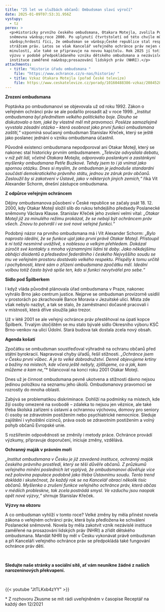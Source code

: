 ```yaml
---
title: "25 let ve službách občanů: Ombudsman slaví výročí"
date: 2025-01-09T07:53:31.956Z
vystupy:
  - tz
perex: >
  <p>Historicky prvního českého ombudsmana, Otakara Motejla, zvolila Poslanecká
  sněmovna v&nbsp;roce 2000. Po uplynutí čtvrtstoletí od této chvíle můžeme
  s&nbsp;hrdostí říci, že ombudsman se v&nbsp;České republice stal respektovaným
  strážcem práv. Letos se však Kancelář veřejného ochránce práv nejen ohlíží za
  minulostí, ale také se připravuje na novou kapitolu. Rok 2025 jí totiž chystá
  výzvu v podobě předpokládaného vzniku dětského ombudsmana a nezávislé
  instituce zaměřené na&nbsp;prosazování lidských práv (NHRI).</p>
attachments:
  - title: "Historie úřadu ombudsmana "
    file: "https://www.ochrance.cz/o-nas/historie/ "
  - title: Vzkaz Otakara Motejla (pořad České televize)
    file: https://www.ceskatelevize.cz/porady/10160488386-vzkaz/208452801410009/
---
```

<p><strong>Zrození ombudsmana</strong></p>

<p>Poptávka po ombudsmanovi se objevovala už od roku 1992. Zákon o veřejném ochránci práv se ale podařilo prosadit až v roce 1999. <em>&bdquo;Institut ombudsmana byl předmětem velkého politického boje. Dlouho se diskutovalo o tom, jaké by vlastně měl mít pravomoci. Posléze samozřejmě vyvstala zásadní otázka &ndash; která osobnost jako první funkci ombudsmana zaštítí,&ldquo;</em> vzpomíná současný ombudsman Stanislav Křeček, který se ještě jako poslanec jednání o vzniku ombudsmana účastnil.</p>

<p>Původně existenci ombudsmana nepodporoval ani Otakar Motejl, který se nakonec stal historicky prvním ombudsmanem. &bdquo;<em>Televize odvysílala debatu, v&nbsp;níž pět lidí, včetně Otakara Motejla, odporovalo poslankyni a zastánkyni myšlenky ombudsmana Petře Buzkové. Tehdy jsem to i já vnímal jako spornou otázku. Dnes si myslím, že ombudsman je jednoduše standardní součástí demokratického právního státu, jednou ze záruk práv občanů. Zasloužil by si zakotvení v&nbsp;Ústavě, jako v&nbsp;některých jiných zemích,&ldquo; </em>říká Vít Alexander Schorm, dnešní zástupce ombudsmana.</p>

<p><strong>Z&nbsp;odpůrce veřejným ochráncem</strong></p>

<p>Dějiny ombudsmanova působení v&nbsp;České republice se začaly psát 18. 12. 2000, kdy Otakar Motejl složil slib do rukou tehdejšího předsedy Poslanecké sněmovny Václava Klause. Stanislav Křeček jeho zvolení velmi vítal: <em>&bdquo;Otakar Motejl již za minulého režimu prokázal, že se nebojí být ochráncem práv všech. Znovu to potvrdil i ve své nové veřejné funkci.&ldquo;</em></p>

<p>Podobný názor na prvního ombudsmana má i Vít Alexander Schorm: &bdquo;<em>Bylo naprosto ideální, že se funkce ujal jako první právě Otakar Motejl. Přistoupil k&nbsp;ní totiž nesmírně uvážlivě, s&nbsp;noblesou a velkým&nbsp;přehledem. Dokázal zúročit své kontakty s&nbsp;mnoha významnými lidmi té doby. Jako někdejšímu obhájci disidentů a předsedovi federálního i českého Nejvyššího soudu se mu ve veřejném prostoru dostávalo velkého respektu. Přispěly k&nbsp;tomu určitě i pochybnosti, které sám o zřízení ombudsmana zpočátku měl. Ideální volbou totiž často bývá spíše ten, kdo si funkci nevytvářel pro sebe.&ldquo;</em></p>

<p><strong>Sídlo pod Špilberkem</strong></p>

<p>I když vláda původně plánovala úřad ombudsmana v&nbsp;Praze, nakonec vyhrálo Brno jako centrum justice. Nejprve se ombudsman provizorně usídlil v prostorách po zkrachovalé Bance Moravia v&nbsp;Jezuitské ulici. Místa zde však nebylo nazbyt, a tak se stalo, že zaměstnanci dočasně pracovali i v&nbsp;místnosti, která dříve sloužila jako trezor. &nbsp;</p>

<p>Už v létě 2001 se ale veřejný ochránce práv přestěhoval na úpatí kopce Špilberk. Trvalým útočištěm se mu stalo bývalé sídlo Okresního výboru KSČ Brno-venkov na ulici Údolní. Stará budova tak dostala zcela nový obsah.</p>

<p><strong>Agenda košatí</strong></p>

<p>Zpočátku se ombudsman soustřeďoval výhradně na ochranu občanů před státní byrokracií. Napravoval chyby úřadů, řešil stížnosti. <em>&bdquo;Ochránce jsem v&nbsp;Česku první vůbec. A je to velké dobrodružství. Denně objevujeme krtiny a bažiny na místech, kde včera ještě nebyly, zjišťujeme, co a jak, kam můžeme a kam ne,&ldquo;</em>* bilancoval na konci roku 2001 Otakar Motejl.</p>

<p>Dnes už je činnost ombudsmana pevně ukotvena a stížnosti dávno nejsou jedinou položkou na seznamu jeho úkolů. Ombudsmanovy pravomoci se rozrostly do mnoha oblastí.</p>

<p>Zabývá se problematikou diskriminace. Dohlíží na podmínky na místech, kde žijí osoby omezené na svobodě &ndash; zdaleka to nejsou jen věznice, ale také třeba školská zařízení s ústavní a&nbsp;ochrannou výchovou, domovy pro seniory či osoby se zdravotním postižením nebo psychiatrické nemocnice. Sleduje zajištění i vyhoštění cizinců, práva osob se zdravotním postižením a volný pohyb občanů Evropské unie.</p>

<p>S&nbsp;rozšířením odpovědnosti se změnily i metody práce. Ochránce provádí výzkumy, připravuje doporučení, iniciuje změny, vzdělává.</p>

<p><strong>Ochranný maják v&nbsp;právním moři</strong></p>

<p><em>&bdquo;Institut ombudsmana v Česku je již zavedená instituce, ochranný maják českého právního prostředí, který se těší důvěře občanů.</em> <em>Z průzkumů veřejného mínění posledních let vyplývá, že ombudsmanovi důvěřuje více než polovina populace podobně jako třeba Ústavnímu soudu. Tento trend dokládá i skutečnost, že každý rok se na Kancelář obrací několik tisíc občanů. Myšlenka o zrušení funkce veřejného ochránce práv, která občas v&nbsp;médiích probleskne, tak zcela postrádá smysl. Ve vzduchu jsou naopak opět nové výzvy</em>,<em>&ldquo; </em>shrnuje<em> </em>Stanislav Křeček.</p>

<p><strong>Výzvy na obzoru</strong></p>

<p>A co ombudsman vyhlíží v&nbsp;tomto roce? Velké změny by měla přinést novela zákona o&nbsp;veřejném ochránci práv, která byla předložena ke schválení Poslanecké sněmovně. Novela by měla zakotvit vznik nezávislé instituce zaměřené na&nbsp;prosazování lidských práv (NHRI) a zřídit dětského ombudsmana. Mandát NHRI by měl v&nbsp;Česku vykonávat právě ombudsman a&nbsp;při Kanceláři veřejného ochránce práv se předpokládá také fungování ochránce práv dětí.&nbsp;</p>

<p>&nbsp;</p>

<p><strong>Sledujte naše stránky a sociální sítě, ať vám neunikne žádné z&nbsp;našich narozeninových překvapení.</strong></p>

<p>&nbsp;</p>



{{< youtube "JtTLKxb4zYY" >}}



<p>* Z&nbsp;rozhovoru Zkusme se mít rádi uveřejněném v časopise Receptář na každý den 12/2021</p>
